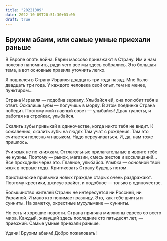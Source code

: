 ```yaml
---
title: "20221009"
date: 2022-10-09T20:51:30+03:00
draft: true
---
```

## Брухим абаим, или самые умные приехали раньше
В Европе опять война. Евреи массово приезжают в Страну. Им и нам полезно
напомнить, ради чего все мы здесь собрались. Это большая тема, а вот
основные правила уточнить легко.

Я поднялся в Страну Израиля двадцать три года назад. Мне было двадцать три
года. У каждого человека свой опыт, тем не менее, пунктиром…

Страна Израиля — подобна зеркалу. Улыбайся ей, она полюбит тебя в ответ.
Оскалишь зубы — получишь в морду. В этом поединке Страна победит. Поэтому мой
главный совет — улыбайся! Драя туалеты, и работая на стройках, улыбайся.

Скалить зубы привыкай в одиночестве, когда никто тебя не видит. К сожалению,
скалить зубы на людях Там учат с рождения. Там это считается полезным навыком.
Надо переучиваться. И, да, нам тоже пришлось.

Учи язык не по книжкам. Отглагольные прилагательные в иврите тебе не нужны.
Поэтому — рынок, магазин, смесь жестов и восклицаний… Все проходили через это.
Главное, улыбайся. Улыбка — основной твой язык в первые годы. Критиковать
Страну будешь потом.

Христианские привычки новых граждан старых очень раздражают. Поэтому крестики,
джисус храйст, и подобное — только в одиночестве.

Большинство жителей Страны не интересуется ни Россией, ни Украиной. И мало кто
понимает разницу. Это, как тебе шииты и сунниты. На заметку, окрестные
мусульмане — сунниты.

Но есть и хорошие новости. Страна приняла миллионы евреев со всего мира.
Каждый, живущий здесь последние сто пятьдесят лет, — приезжий. Самые умные
приехали раньше.

Удачи! Брухим абаим! Добро пожаловать!
